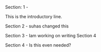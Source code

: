 Section: 1 -


This is the introductory line.


Section 2 - suhas changed this

Section 3 - Iam working on writing Section 4

Section 4 - Is this even needed?
